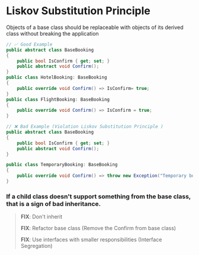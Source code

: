 # Liskov Substitution Principle
Objects of a base class should be replaceable with objects of its derived class without breaking the application

```csharp
// ✅ Good Example
public abstract class BaseBooking
{
    public bool IsConfirm { get; set; }
    public abstract void Confirm();
}
public class HotelBooking: BaseBooking
{
    public override void Confirm() => IsConfirm= true;
}
public class FlightBooking: BaseBooking
{
    public override void Confirm() => IsConfirm = true;
}

// ❌ Bad Example (Violation Liskov Substitution Principle )
public abstract class BaseBooking
{
    public bool IsConfirm { get; set; }
    public abstract void Confirm();
}

public class TemporaryBooking: BaseBooking
{
    public override void Confirm() => throw new Exception("Temporary booking cannot confirm.")
}
```

### If a child class doesn't support something from the base class, that is a sign of bad inheritance.
> **FIX**: Don't inherit
> 
> **FIX**: Refactor base class (Remove the Confirm from base class)
> 
> **FIX**: Use interfaces with smaller responsibilities (Interface Segregation)
